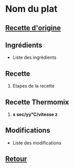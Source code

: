 # Nom du plat
## [Recette d'origine]()

## Ingrédients
- Liste des ingrédients

## Recette
1. Etapes de la recette

## Recette Thermomix
1. **x sec/yy°C/vitesse z**

## Modifications
- Liste des modifications


## [Retour](./)
